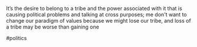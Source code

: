 It’s the desire to belong to a tribe and the power associated with it that is causing political problems and talking at cross purposes; me don't want to change our paradigm of values because we might lose our tribe, and loss of a tribe may be worse than gaining one

#politics